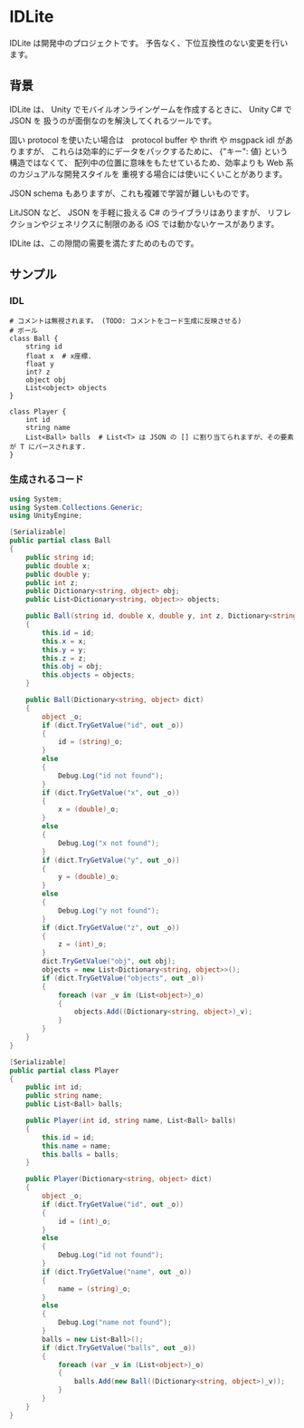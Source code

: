 # IDLite

IDLite は開発中のプロジェクトです。
予告なく、下位互換性のない変更を行います。

## 背景

IDLite は、 Unity でモバイルオンラインゲームを作成するときに、 Unity C# で JSON を
扱うのが面倒なのを解決してくれるツールです。

固い protocol を使いたい場合は　protocol buffer や thrift や msgpack idl がありますが、
これらは効率的にデータをパックするために、 {"キー": 値} という構造ではなくて、
配列中の位置に意味をもたせているため、効率よりも Web 系のカジュアルな開発スタイルを
重視する場合には使いにくいことがあります。

JSON schema もありますが、これも複雑で学習が難しいものです。

LitJSON など、 JSON を手軽に扱える C# のライブラリはありますが、
リフレクションやジェネリクスに制限のある iOS では動かないケースがあります。

IDLite は、この隙間の需要を満たすためのものです。

## サンプル

### IDL

```
# コメントは無視されます。 (TODO: コメントをコード生成に反映させる)
# ボール
class Ball {
    string id
    float x  # x座標.
    float y
    int? z
    object obj
    List<object> objects
}

class Player {
    int id
    string name
    List<Ball> balls  # List<T> は JSON の [] に割り当てられますが、その要素が T にパースされます.
}
```

### 生成されるコード

```cs
using System;
using System.Collections.Generic;
using UnityEngine;

[Serializable]
public partial class Ball
{
	public string id;
	public double x;
	public double y;
	public int z;
	public Dictionary<string, object> obj;
	public List<Dictionary<string, object>> objects;

	public Ball(string id, double x, double y, int z, Dictionary<string, object> obj, List<Dictionary<string, object>> objects)
	{
		this.id = id;
		this.x = x;
		this.y = y;
		this.z = z;
		this.obj = obj;
		this.objects = objects;
	}

	public Ball(Dictionary<string, object> dict)
	{
		object _o;
		if (dict.TryGetValue("id", out _o))
		{
			id = (string)_o;
		}
		else
		{
			Debug.Log("id not found");
		}
		if (dict.TryGetValue("x", out _o))
		{
			x = (double)_o;
		}
		else
		{
			Debug.Log("x not found");
		}
		if (dict.TryGetValue("y", out _o))
		{
			y = (double)_o;
		}
		else
		{
			Debug.Log("y not found");
		}
		if (dict.TryGetValue("z", out _o))
		{
			z = (int)_o;
		}
		dict.TryGetValue("obj", out obj);
		objects = new List<Dictionary<string, object>>();
		if (dict.TryGetValue("objects", out _o))
		{
			foreach (var _v in (List<object>)_o)
			{
				objects.Add((Dictionary<string, object>)_v);
			}
		}
	}
}

[Serializable]
public partial class Player
{
	public int id;
	public string name;
	public List<Ball> balls;

	public Player(int id, string name, List<Ball> balls)
	{
		this.id = id;
		this.name = name;
		this.balls = balls;
	}

	public Player(Dictionary<string, object> dict)
	{
		object _o;
		if (dict.TryGetValue("id", out _o))
		{
			id = (int)_o;
		}
		else
		{
			Debug.Log("id not found");
		}
		if (dict.TryGetValue("name", out _o))
		{
			name = (string)_o;
		}
		else
		{
			Debug.Log("name not found");
		}
		balls = new List<Ball>();
		if (dict.TryGetValue("balls", out _o))
		{
			foreach (var _v in (List<object>)_o)
			{
				balls.Add(new Ball((Dictionary<string, object>)_v));
			}
		}
	}
}
```
